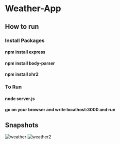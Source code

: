 # Weather-App

## How to run

### Install Packages
#### npm install express
#### npm install body-parser
#### npm install xhr2

### To Run
#### node server.js
#### go on your browser and write localhost:3000 and run


## Snapshots
![weather](https://user-images.githubusercontent.com/122151402/229732622-150c4ae2-f775-49dd-b8b1-e409c4eab798.png)
![weather2](https://user-images.githubusercontent.com/122151402/229732659-86b2f642-c310-47a3-9732-e94c80f14c85.png)






